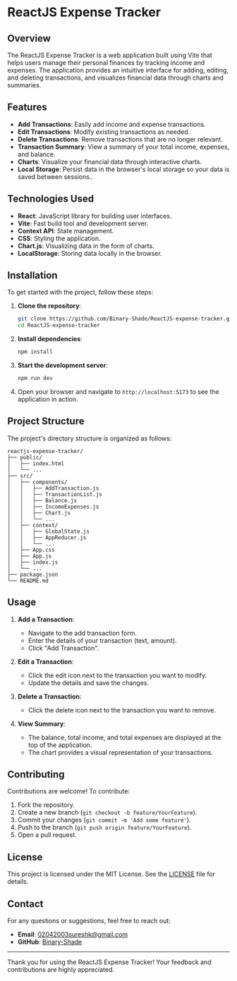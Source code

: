 # ReactJS Expense Tracker

## Overview
The ReactJS Expense Tracker is a web application built using Vite that helps users manage their personal finances by tracking income and expenses. The application provides an intuitive interface for adding, editing, and deleting transactions, and visualizes financial data through charts and summaries.

## Features
- **Add Transactions**: Easily add income and expense transactions.
- **Edit Transactions**: Modify existing transactions as needed.
- **Delete Transactions**: Remove transactions that are no longer relevant.
- **Transaction Summary**: View a summary of your total income, expenses, and balance.
- **Charts**: Visualize your financial data through interactive charts.
- **Local Storage**: Persist data in the browser's local storage so your data is saved between sessions..

## Technologies Used
- **React**: JavaScript library for building user interfaces.
- **Vite**: Fast build tool and development server.
- **Context API**: State management.
- **CSS**: Styling the application.
- **Chart.js**: Visualizing data in the form of charts.
- **LocalStorage**: Storing data locally in the browser.

## Installation
To get started with the project, follow these steps:

1. **Clone the repository**:
   ```sh
   git clone https://github.com/Binary-Shade/ReactJS-expense-tracker.git
   cd ReactJS-expense-tracker
   ```

2. **Install dependencies**:
   ```sh
   npm install
   ```

3. **Start the development server**:
   ```sh
   npm run dev
   ```

4. Open your browser and navigate to `http://localhost:5173` to see the application in action.

## Project Structure
The project's directory structure is organized as follows:
```
reactjs-expense-tracker/
├── public/
│   ├── index.html
│   └── ...
├── src/
│   ├── components/
│   │   ├── AddTransaction.js
│   │   ├── TransactionList.js
│   │   ├── Balance.js
│   │   ├── IncomeExpenses.js
│   │   ├── Chart.js
│   │   └── ...
│   ├── context/
│   │   ├── GlobalState.js
│   │   ├── AppReducer.js
│   │   └── ...
│   ├── App.css
│   ├── App.js
│   ├── index.js
│   └── ...
├── package.json
└── README.md
```

## Usage
1. **Add a Transaction**:
   - Navigate to the add transaction form.
   - Enter the details of your transaction (text, amount).
   - Click "Add Transaction".

2. **Edit a Transaction**:
   - Click the edit icon next to the transaction you want to modify.
   - Update the details and save the changes.

3. **Delete a Transaction**:
   - Click the delete icon next to the transaction you want to remove.

4. **View Summary**:
   - The balance, total income, and total expenses are displayed at the top of the application.
   - The chart provides a visual representation of your transactions.

## Contributing
Contributions are welcome! To contribute:

1. Fork the repository.
2. Create a new branch (`git checkout -b feature/YourFeature`).
3. Commit your changes (`git commit -m 'Add some feature'`).
4. Push to the branch (`git push origin feature/YourFeature`).
5. Open a pull request.

## License
This project is licensed under the MIT License. See the [LICENSE](LICENSE) file for details.

## Contact
For any questions or suggestions, feel free to reach out:

- **Email**: 02042003sureshk@gmail.com
- **GitHub**: [Binary-Shade](https://github.com/Binary-Shade)

---

Thank you for using the ReactJS Expense Tracker! Your feedback and contributions are highly appreciated.
